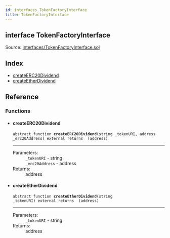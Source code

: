 ```yaml
---
id: interfaces_TokenFactoryInterface
title: TokenFactoryInterface
---
```


<div class="contract-doc"><div class="contract"><h2 class="contract-header"><span class="contract-kind">interface</span> TokenFactoryInterface</h2><div class="source">Source: <a href="https://github.com/MyBitFoundation/MyBit-Network.tech//blob/v0.1.9/contracts/interfaces/TokenFactoryInterface.sol" target="_blank">interfaces/TokenFactoryInterface.sol</a></div></div><div class="index"><h2>Index</h2><ul><li><a href="interfaces_TokenFactoryInterface.html#createERC20Dividend">createERC20Dividend</a></li><li><a href="interfaces_TokenFactoryInterface.html#createEtherDividend">createEtherDividend</a></li></ul></div><div class="reference"><h2>Reference</h2><div class="functions"><h3>Functions</h3><ul><li><div class="item function"><span id="createERC20Dividend" class="anchor-marker"></span><h4 class="name">createERC20Dividend</h4><div class="body"><code class="signature"><span>abstract </span>function <strong>createERC20Dividend</strong><span>(string _tokenURI, address _erc20Address) </span><span>external </span><span>returns  (address) </span></code><hr/><dl><dt><span class="label-parameters">Parameters:</span></dt><dd><div><code>_tokenURI</code> - string</div><div><code>_erc20Address</code> - address</div></dd><dt><span class="label-return">Returns:</span></dt><dd>address</dd></dl></div></div></li><li><div class="item function"><span id="createEtherDividend" class="anchor-marker"></span><h4 class="name">createEtherDividend</h4><div class="body"><code class="signature"><span>abstract </span>function <strong>createEtherDividend</strong><span>(string _tokenURI) </span><span>external </span><span>returns  (address) </span></code><hr/><dl><dt><span class="label-parameters">Parameters:</span></dt><dd><div><code>_tokenURI</code> - string</div></dd><dt><span class="label-return">Returns:</span></dt><dd>address</dd></dl></div></div></li></ul></div></div></div>
